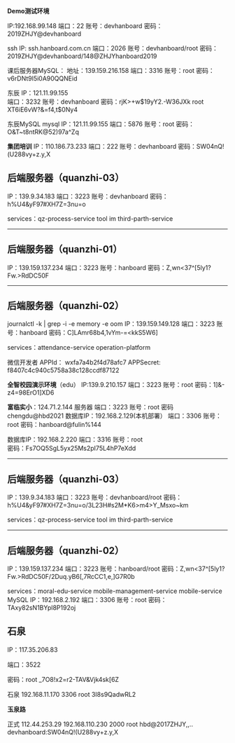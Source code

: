 **Demo测试环境**

IP:192.168.99.148
端口：22
账号：devhanboard
密码：2019ZHJY@devhanboard



ssh
IP: ssh.hanboard.com.cn
端口：2026
账号：devhanboard/root
密码：2019ZHJY@devhanboard/148@ZHJYhanboard2019

课后服务器MySQL：
地址：139.159.216.158
端口：3316
账号：root
密码：v6rDNt9I5i0A90QQNEid

东辰
IP：121.11.99.155  
端口：3232
账号：devhanboard
密码：rjK>+w$19yY2.-W36JXk
root  
XT6iE6vW?&=f4,t$0Ny4

东辰MySQL
mysql
IP：121.11.99.155
端口：5876
账号：root
密码：O&T~t8ntRK@52)97a^Zq

**集团培训**
IP：110.186.73.233
端口：222
账号：devhanboard
密码：SW04nQ!(U288vy+z.y,X


后端服务器（quanzhi-03）
--------------------------------------------------------
IP：139.9.34.183
端口：3223
账号：devhanboard
密码：h%U4&yF97#XH7Z=3nu=o

services：qz-process-service tool im third-parth-service

--------------------------------------------------------
后端服务器（quanzhi-01）
--------------------------------------------------------
IP：139.159.137.234
端口：3223
账号：hanboard
密码：Z,wn<37^[5ly1?Fw.>RdDC50F


--------------------------------------------------------
后端服务器（quanzhi-02）
--------------------------------------------------------
journalctl -k | grep -i -e memory -e oom
IP：139.159.149.128
端口：3223
账号：hanboard
密码：C]LAmr68b4,1vYm-=<kkS5W6]

services：attendance-service operation-platform

微信开发者
APPId：   wxfa7a4b2f4d78afc7
APPSecret: f8407c4c940c5758a38c128ccdf87122

**全智校园演示环境**（edu）
IP:139.9.210.157
端口：3223
账号：root
密码：1]&-<JeiPfj>z4=98ErO1]XD6

**富临实小**：124.71.2.144 服务器 
端口：3223
账号：root
密码 chengdu@hbd2021
数据库IP：192.168.2.129(本机部署）
端口：3306
账号：root
密码：hanboard@fulin%144

数据库IP：192.168.2.220
端口：3316
账号：root  
密码：Fs7OQ5SgL5yx25Ms2pI75L4hP7eXdd



--------------------------------------------------------
后端服务器（quanzhi-03）
--------------------------------------------------------
IP：139.9.34.183
端口：3223
账号：devhanboard/root
密码：h%U4&yF97#XH7Z=3nu=o/3L23H#s2M*K6>m4>Y_Msxo~km

services：qz-process-service tool im third-parth-service

--------------------------------------------------------
后端服务器（quanzhi-02）
--------------------------------------------------------
IP：139.159.137.234
端口：3223
账号：hanboard/root
密码：Z,wn<37^[5ly1?Fw.>RdDC50F/2Duq.yB6[,7RcCC1,e,]G7R0b

services：moral-edu-service mobile-management-service mobile-service
MySQL
IP：192.168.2.192
端口：3306
账号：root
密码：TAxy82sN1BYpl8P192oj

## 石泉    

IP：117.35.206.83     

端口：3522     

密码：root     _7O8!x2=r2-TAV&Vjk4sk[6Z 

石泉 192.168.11.170 3306 root 3I8s9QadwRL2

**玉泉路** 

 正式  112.44.253.29  192.168.110.230  2000  root  hbd@2017ZHJY,,..    devhanboard:SW04nQ!(U288vy+z.y,X

